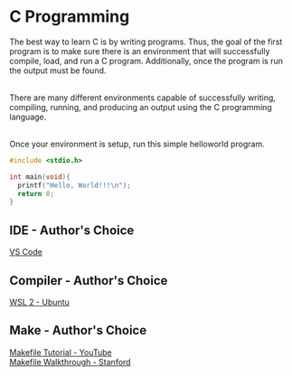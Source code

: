 # C Programming

The best way to learn C is by writing programs.  Thus, the goal of the first program is to make sure there is an environment that will successfully compile, load, and run a C program.  Additionally, once the program is run the output must be found. <br /><br />

There are many different environments capable of successfully writing, compiling, running, and producing an output using the C programming language. <br /><br />

Once your environment is setup, run this simple helloworld program.

```C
#include <stdio.h>

int main(void){
  printf("Hello, World!!!\n");
  return 0;
}
```

## IDE - Author's Choice

[VS Code](https://code.visualstudio.com/)

## Compiler - Author's Choice

[WSL 2 - Ubuntu](https://learn.microsoft.com/en-us/windows/wsl/install)

## Make - Author's Choice

[Makefile Tutorial - YouTube](https://www.youtube.com/watch?v=yWLkyN_Satk) <br />
[Makefile Walkthrough - Stanford](https://web.stanford.edu/class/archive/cs/cs107/cs107.1174/guide_make.html)
